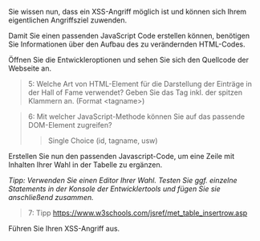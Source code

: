 Sie wissen nun, dass ein XSS-Angriff möglich ist und können sich Ihrem eigentlichen Angriffsziel zuwenden.

Damit Sie einen passenden JavaScript Code erstellen können, benötigen Sie Informationen über den Aufbau des
zu verändernden HTML-Codes.

Öffnen Sie die Entwickleroptionen und sehen Sie sich den Quellcode der Webseite an.

>5: Welche Art von HTML-Element für die Darstellung der Einträge in der Hall of Fame verwendet? 
> Geben Sie das Tag inkl. der spitzen Klammern an. (Format &lt;tagname&gt;)

>6: Mit welcher JavaScript-Methode können Sie auf das passende DOM-Element zugreifen?
>> Single Choice (id, tagname, usw)

Erstellen Sie nun den passenden Javascript-Code, um eine Zeile mit Inhalten Ihrer Wahl in der Tabelle zu ergänzen.

*Tipp: Verwenden Sie einen Editor Ihrer Wahl. 
Testen Sie ggf. einzelne Statements in der Konsole der Entwicklertools und fügen Sie sie anschließend zusammen.*

>7: Tipp https://www.w3schools.com/jsref/met_table_insertrow.asp

Führen Sie Ihren XSS-Angriff aus.